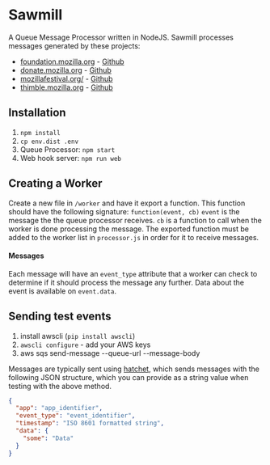 # Sawmill

A Queue Message Processor written in NodeJS. Sawmill processes messages generated by these projects:

* [foundation.mozilla.org](https://foundation.mozilla.org) - [Github](https://github.com/mozilla/foundation.mozilla.org)
* [donate.mozilla.org](https://donate.mozilla.org) - [Github](https://github.com/mozilla/donate.mozilla.org)
* [mozillafestival.org/](https://mozillafestival.org/) - [Github](https://github.com/mozilla/mozillafestival.org)
* [thimble.mozilla.org](https://thimble.mozilla.org) - [Github](https://github.com/mozilla/thimble.mozilla.org)

## Installation

1. `npm install`
2. `cp env.dist .env`
3. Queue Processor: `npm start`
4. Web hook server: `npm run web`

## Creating a Worker

Create a new file in `/worker` and have it export a function. 
This function should have the following signature: `function(event, cb)` 
`event` is the message the the queue processor receives.
`cb` is a function to call when the worker is done processing the message.
The exported function must be added to the worker list in `processor.js` in order for it to receive messages.

#### Messages
Each message will have an `event_type` attribute that a worker can check to determine if it should process the message
any further. Data about the event is available on `event.data`.


## Sending test events

1. install awscli (`pip install awscli`)
2. `awscli configure` - add your AWS keys
3.  aws sqs send-message --queue-url <queue url> --message-body <json>

Messages are typically sent using [hatchet](https://github.com/jbuck/hatchet), which sends messages with the following 
JSON structure, which you can provide as a string value when testing with the above method.

```json
{
  "app": "app_identifier",
  "event_type": "event_identifier",
  "timestamp": "ISO 8601 formatted string",
  "data": {
    "some": "Data"
  }
}
```
